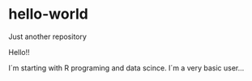 # hello-world

Just another repository

Hello!!

I´m starting with R programing and data scince. I´m a very basic user...
